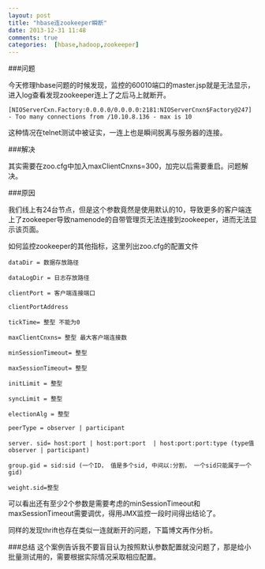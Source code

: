 ```yaml
---
layout: post
title: "hbase连zookeeper瞬断"
date: 2013-12-31 11:48
comments: true
categories:  [hbase,hadoop,zookeeper]
---
```


###问题

今天修理hbase问题的时候发现，监控的60010端口的master.jsp就是无法显示，进入log查看发现zookeeper连上了之后马上就断开。

` [NIOServerCxn.Factory:0.0.0.0/0.0.0.0:2181:NIOServerCnxn$Factory@247] ` 
` - Too many connections from /10.10.8.136 - max is 10 `

这种情况在telnet测试中被证实，一连上也是瞬间脱离与服务器的连接。

<!-- more -->

###解决

其实需要在zoo.cfg中加入maxClientCnxns=300，加完以后需要重启。问题解决。

###原因

我们线上有24台节点，但是这个参数竟然是使用默认的10，导致更多的客户端连上了zookeeper导致namenode的自带管理页无法连接到zookeeper，进而无法显示该页面。



如何监控zookeeper的其他指标，这里列出zoo.cfg的配置文件
```
dataDir = 数据存放路径

dataLogDir = 日志存放路径

clientPort = 客户端连接端口

clientPortAddress

tickTime= 整型 不能为0

maxClientCnxns= 整型 最大客户端连接数

minSessionTimeout= 整型

maxSessionTimeout= 整型

initLimit = 整型

syncLimit = 整型

electionAlg = 整型

peerType = observer | participant

server. sid= host:port | host:port:port  | host:port:port:type (type值 observer | participant)

group.gid = sid:sid (一个ID， 值是多个sid, 中间以:分割， 一个sid只能属于一个gid)

weight.sid=整型
```
可以看出还有至少2个参数是需要考虑的minSessionTimeout和maxSessionTimeout需要调优，得用JMX监控一段时间得出结论了。

同样的发现thrift也存在类似一连就断开的问题，下篇博文再作分析。

###总结
这个案例告诉我不要盲目认为按照默认参数配置就没问题了，那是给小批量测试用的，需要根据实际情况采取相应配置。


